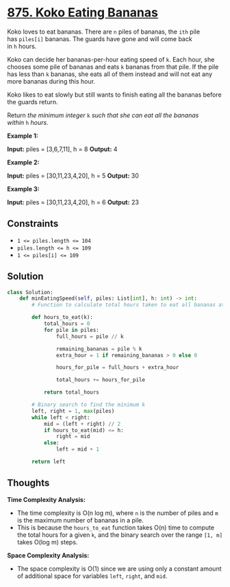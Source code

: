 # [875. Koko Eating Bananas](https://leetcode.com/problems/koko-eating-bananas/)

Koko loves to eat bananas. There are `n` piles of bananas, the `ith` pile has `piles[i]` bananas. The guards have gone and will come back in `h` hours.

Koko can decide her bananas-per-hour eating speed of `k`. Each hour, she chooses some pile of bananas and eats `k` bananas from that pile. If the pile has less than `k` bananas, she eats all of them instead and will not eat any more bananas during this hour.

Koko likes to eat slowly but still wants to finish eating all the bananas before the guards return.

Return *the minimum integer* `k` *such that she can eat all the bananas within* `h` *hours*.

**Example 1:**

**Input:** piles = [3,6,7,11], h = 8
**Output:** 4

**Example 2:**

**Input:** piles = [30,11,23,4,20], h = 5
**Output:** 30

**Example 3:**

**Input:** piles = [30,11,23,4,20], h = 6
**Output:** 23

## **Constraints**

- `1 <= piles.length <= 104`
- `piles.length <= h <= 109`
- `1 <= piles[i] <= 109`

## Solution

```python
class Solution:
    def minEatingSpeed(self, piles: List[int], h: int) -> int:
        # Function to calculate total hours taken to eat all bananas at speed k

        def hours_to_eat(k):
            total_hours = 0
            for pile in piles:
                full_hours = pile // k

                remaining_bananas = pile % k
                extra_hour = 1 if remaining_bananas > 0 else 0

                hours_for_pile = full_hours + extra_hour

                total_hours += hours_for_pile

            return total_hours

        # Binary search to find the minimum k
        left, right = 1, max(piles)
        while left < right:
            mid = (left + right) // 2
            if hours_to_eat(mid) <= h:
                right = mid
            else:
                left = mid + 1

        return left

```

## Thoughts

**Time Complexity Analysis:**

- The time complexity is O(n log m), where `n` is the number of piles and `m` is the maximum number of bananas in a pile.
- This is because the `hours_to_eat` function takes O(n) time to compute the total hours for a given `k`, and the binary search over the range `[1, m]` takes O(log m) steps.

**Space Complexity Analysis:**

- The space complexity is O(1) since we are using only a constant amount of additional space for variables `left`, `right`, and `mid`.
